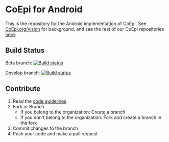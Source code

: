 # CoEpi for Android

This is the repository for the Android implementation of CoEpi. See [CoEpi.org/vision](https://www.coepi.org/vision) for background, and see the rest of our CoEpi repositories [here](https://github.com/Co-Epi). 

## Build Status
Beta branch: [![Build status](https://build.appcenter.ms/v0.1/apps/b313d675-577e-4bc4-b2db-d63532fbe872/branches/beta/badge)](https://appcenter.ms/users/danamlewis/apps/CoEpi-Android/build/branches/beta)

Develop branch: [![Build status](https://build.appcenter.ms/v0.1/apps/47ac0cf2-0d7b-478d-aa84-7ac684085222/branches/develop/badge)](https://appcenter.ms/users/scottleibrand/apps/CoEpi-Android/build/branches/develop)

## Contribute


1. Read the [code guidelines](https://github.com/Co-Epi/app-android/wiki/Code-guidelines).
2. Fork or Branch
    - If you belong to the organization: Create a branch
    - If you don't belong to the organization: Fork and create a branch in the fork
3. Commit changes to the branch
4. Push your code and make a pull request

